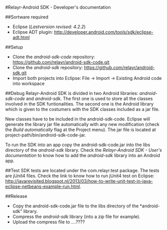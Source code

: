 #Relayr-Android SDK - Developer's documentation

##Sortware required
- Eclipse (*Lastversion revised: 4.2.2*)
- Eclipse ADT plugin: http://developer.android.com/tools/sdk/eclipse-adt.html

##Setup
- Clone the *android-sdk-code* repository: https://github.com/relayr/android-sdk-code.git
- Clone the *android-sdk* repository: https://github.com/relayr/android-sdk.git
- Import both projects into Eclipse: File -> Import -> Existing Android code into workspace

##Debug
Relayr-Android SDK is divided in two Android libraries: *android-sdk-code* and *android-sdk*. The first one is used 
to store all the classes involved in the SDK funtionalities. The second one is the Android library which is given to the
costumers with the SDK classes included as a jar file.

New classes have to be included in the android-sdk-code. Eclipse will generate the library jar file automatically with any 
new modification (check the *Build automatically* flag at the Project menu). The jar file is located at 
project-path/bin/android-sdk-code-jar.

To run the SDK into an app copy the android-sdk-code.jar into the libs directory of the *android-sdk* library. Check the 
*Relayr-Android SDK - User's documentation* to know how to add the *android-sdk* library into an Android app.

##Test
SDK tests are located under the com.relayr.test package. The tests are jUnit4 files. Check the link to know how to run jUnit4
test on Eclipse: http://javarevisited.blogspot.nl/2013/03/how-to-write-unit-test-in-java-eclipse-netbeans-example-run.html.

##Release
- Copy the android-sdk-code.jar file to the libs directory of the *android-sdk" library.
- Compress the *android-sdk* library (into a zip file for example).
- Upload the compress file to ....????
